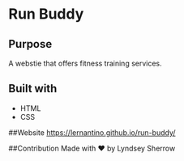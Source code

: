 # Run Buddy

## Purpose
A webstie that offers fitness training services.

## Built with
* HTML
* CSS

##Website
https://lernantino.github.io/run-buddy/

##Contribution
Made with ❤️ by Lyndsey Sherrow
